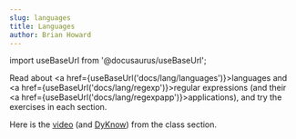 ```yaml
---
slug: languages
title: Languages
author: Brian Howard
---
```

import useBaseUrl from '@docusaurus/useBaseUrl';

Read about <a href={useBaseUrl('docs/lang/languages')}>languages</a> and <a href={useBaseUrl('docs/lang/regexp')}>regular expressions</a> (and their <a href={useBaseUrl('docs/lang/regexpapp')}>applications</a>), and try the exercises in each section.

Here is the [video](https://drive.google.com/file/d/1UNee3KYu5l7ZYtTdrat94wNqHJyqJvgv/view) (and [DyKnow](https://drive.google.com/open?id=1-m7cvRk09mPa8Q9KbDTxLZ_NHcoHJg6Y)) from the class section.
